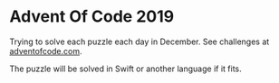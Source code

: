 # Advent Of Code 2019

Trying to solve each puzzle each day in December. See challenges at [adventofcode.com](https://adventofcode.com/).

The puzzle will be solved in Swift or another language if it fits. 

